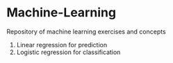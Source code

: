 # Machine-Learning

Repository of machine learning exercises and concepts

1. Linear regression for prediction
2. Logistic regression for classification
